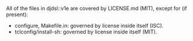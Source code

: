 All of the files in djdsl::v1e are covered by LICENSE.md (MIT), except for (if present):
 * configure, Makefile.in: governed by license inside itself (ISC).
 * tclconfig/install-sh: governed by license inside itself (MIT).
